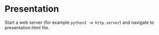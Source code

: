 # Presentation

Start a web server (for example ```python3 -m http.server```) and navigate to presentation.html file.

